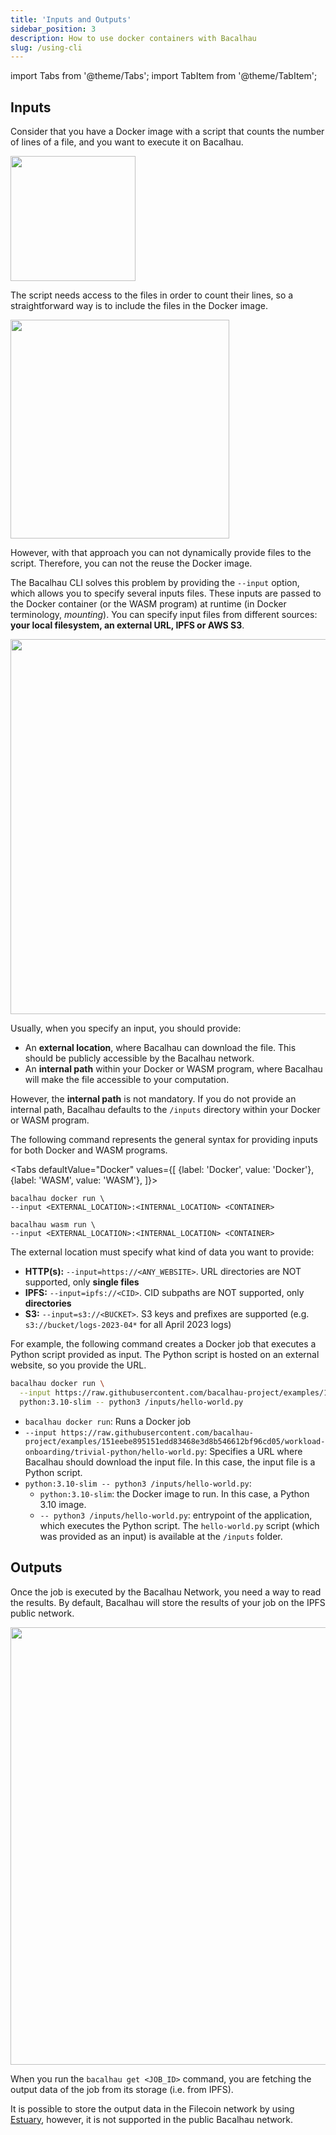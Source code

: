 ```yaml
---
title: 'Inputs and Outputs'
sidebar_position: 3
description: How to use docker containers with Bacalhau
slug: /using-cli
---
```


import Tabs from '@theme/Tabs';
import TabItem from '@theme/TabItem';

## Inputs

Consider that you have a Docker image with a script that counts the number of lines of a file, and you want to execute it on Bacalhau.

<img src="/img/using-cli/inputs-outputs/line-counter.svg" width="200" className="img-center" />

The script needs access to the files in order to count their lines, so a straightforward way is to include the files in the Docker image.

<img src="/img/using-cli/inputs-outputs/line-counter-files.svg" width="350" className="img-center" />

However, with that approach you can not dynamically provide files to the script. 
Therefore, you can not the reuse the Docker image.

The Bacalhau CLI solves this problem by providing the `--input` option, which allows you to specify several inputs files.
These inputs are passed to the Docker container (or the WASM program) at runtime (in Docker terminology, _mounting_).
You can specify input files from different sources: **your local filesystem, an external URL, IPFS or AWS S3**.

<img src="/img/using-cli/inputs-outputs/inputs-sources.svg" width="600" className="img-center" />

Usually, when you specify an input, you should provide:
- An **external location**, where Bacalhau can download the file. This should be publicly accessible by the Bacalhau network.
- An **internal path** within your Docker or WASM program, where Bacalhau will make the file accessible to your computation.

However, the **internal path** is not mandatory. If you do not provide an internal path, Bacalhau defaults to the `/inputs` directory within your Docker or WASM program.

The following command represents the general syntax for providing inputs for both Docker and WASM programs.

<Tabs
defaultValue="Docker"
values={[
{label: 'Docker', value: 'Docker'},
{label: 'WASM', value: 'WASM'},
]}>
<TabItem value="Docker">

    bacalhau docker run \
    --input <EXTERNAL_LOCATION>:<INTERNAL_LOCATION> <CONTAINER>

</TabItem>
<TabItem value="WASM">

    bacalhau wasm run \
    --input <EXTERNAL_LOCATION>:<INTERNAL_LOCATION> <CONTAINER>

</TabItem>
</Tabs>

The external location must specify what kind of data you want to provide:

- **HTTP(s):** `--input=https://<ANY_WEBSITE>`. URL directories are NOT supported, only **single files**
- **IPFS:** `--input=ipfs://<CID>`. CID subpaths are NOT supported, only **directories**
- **S3:** `--input=s3://<BUCKET>`. S3 keys and prefixes are supported (e.g. `s3://bucket/logs-2023-04*` for all April 2023 logs)

For example, the following command creates a Docker job that executes a Python script provided as input.
The Python script is hosted on an external website, so you provide the URL.

```bash
bacalhau docker run \
  --input https://raw.githubusercontent.com/bacalhau-project/examples/151eebe895151edd83468e3d8b546612bf96cd05/workload-onboarding/trivial-python/hello-world.py \
  python:3.10-slim -- python3 /inputs/hello-world.py
```

* `bacalhau docker run`: Runs a Docker job
* `--input https://raw.githubusercontent.com/bacalhau-project/examples/151eebe895151edd83468e3d8b546612bf96cd05/workload-onboarding/trivial-python/hello-world.py`:
Specifies a URL where Bacalhau should download the input file. In this case, the input file is a Python script.
* `python:3.10-slim -- python3 /inputs/hello-world.py`: 
  * `python:3.10-slim`: the Docker image to run. In this case, a Python 3.10 image.
  * `-- python3 /inputs/hello-world.py`: entrypoint of the application, which executes the Python script.
  The `hello-world.py` script (which was provided as an input) is available at the `/inputs` folder.

## Outputs

Once the job is executed by the Bacalhau Network, you need a way to read the results.
By default, Bacalhau will store the results of your job on the IPFS public network.

<img src="/img/using-cli/inputs-outputs/outputs.svg" width="700" className="img-center" />

When you run the `bacalhau get <JOB_ID>` command, you are fetching the output data of the job from its storage (i.e. from IPFS).

It is possible to store the output data in the Filecoin network by using [Estuary](https://estuary.tech/), however, it is not supported in the public Bacalhau network.